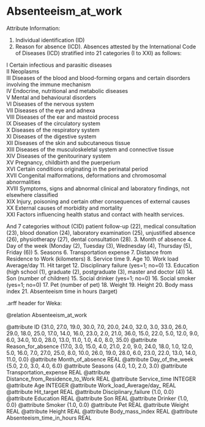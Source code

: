 # Absenteeism_at_work

Attribute Information:

1. Individual identification (ID)
2. Reason for absence (ICD).
Absences attested by the International Code of Diseases (ICD) stratified into 21 categories (I to XXI) as follows:

I Certain infectious and parasitic diseases  
II Neoplasms  
III Diseases of the blood and blood-forming organs and certain disorders involving the immune mechanism  
IV Endocrine, nutritional and metabolic diseases  
V Mental and behavioural disorders  
VI Diseases of the nervous system  
VII Diseases of the eye and adnexa  
VIII Diseases of the ear and mastoid process  
IX Diseases of the circulatory system  
X Diseases of the respiratory system  
XI Diseases of the digestive system  
XII Diseases of the skin and subcutaneous tissue  
XIII Diseases of the musculoskeletal system and connective tissue  
XIV Diseases of the genitourinary system  
XV Pregnancy, childbirth and the puerperium  
XVI Certain conditions originating in the perinatal period  
XVII Congenital malformations, deformations and chromosomal abnormalities  
XVIII Symptoms, signs and abnormal clinical and laboratory findings, not elsewhere classified  
XIX Injury, poisoning and certain other consequences of external causes  
XX External causes of morbidity and mortality  
XXI Factors influencing health status and contact with health services.

And 7 categories without (CID) patient follow-up (22), medical consultation (23), blood donation (24), laboratory examination (25), unjustified absence (26), physiotherapy (27), dental consultation (28).
3. Month of absence
4. Day of the week (Monday (2), Tuesday (3), Wednesday (4), Thursday (5), Friday (6))
5. Seasons
6. Transportation expense
7. Distance from Residence to Work (kilometers)
8. Service time
9. Age
10. Work load Average/day 
11. Hit target
12. Disciplinary failure (yes=1; no=0)
13. Education (high school (1), graduate (2), postgraduate (3), master and doctor (4))
14. Son (number of children)
15. Social drinker (yes=1; no=0)
16. Social smoker (yes=1; no=0)
17. Pet (number of pet)
18. Weight
19. Height
20. Body mass index
21. Absenteeism time in hours (target)

.arff header for Weka: 

@relation Absenteeism_at_work

@attribute ID {31.0, 27.0, 19.0, 30.0, 7.0, 20.0, 24.0, 32.0, 3.0, 33.0, 26.0, 29.0, 18.0, 25.0, 17.0, 14.0, 16.0, 23.0, 2.0, 21.0, 36.0, 15.0, 22.0, 5.0, 12.0, 9.0, 6.0, 34.0, 10.0, 28.0, 13.0, 11.0, 1.0, 4.0, 8.0, 35.0}
@attribute Reason_for_absence {17.0, 3.0, 15.0, 4.0, 21.0, 2.0, 9.0, 24.0, 18.0, 1.0, 12.0, 5.0, 16.0, 7.0, 27.0, 25.0, 8.0, 10.0, 26.0, 19.0, 28.0, 6.0, 23.0, 22.0, 13.0, 14.0, 11.0, 0.0}
@attribute Month_of_absence REAL
@attribute Day_of_the_week {5.0, 2.0, 3.0, 4.0, 6.0}
@attribute Seasons {4.0, 1.0, 2.0, 3.0}
@attribute Transportation_expense REAL
@attribute Distance_from_Residence_to_Work REAL
@attribute Service_time INTEGER
@attribute Age INTEGER
@attribute Work_load_Average/day_ REAL
@attribute Hit_target REAL
@attribute Disciplinary_failure {1.0, 0.0}
@attribute Education REAL
@attribute Son REAL
@attribute Drinker {1.0, 0.0}
@attribute Smoker {1.0, 0.0}
@attribute Pet REAL
@attribute Weight REAL
@attribute Height REAL
@attribute Body_mass_index REAL
@attribute Absenteeism_time_in_hours REAL
